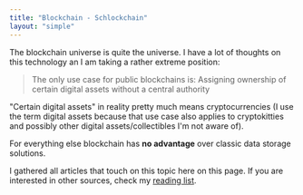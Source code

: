 ```yaml
---
title: "Blockchain - Schlockchain"
layout: "simple"
---
```


The blockchain universe is quite the universe. I have a lot of thoughts on this technology an I am taking a rather extreme position:

> The only use case for public blockchains is: Assigning ownership of certain digital assets without a central authority

"Certain digital assets" in reality pretty much means cryptocurrencies (I use the term digital assets because that use case also applies to cryptokitties and possibly other digital assets/collectibles I'm not aware of).

For everything else blockchain has **no advantage** over classic data storage solutions.

I gathered all articles that touch on this topic here on this page. If you are interested in other sources, check my [reading list](/ultimate-list-of-web3-blockchain-resources).
